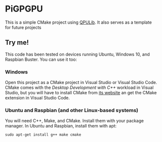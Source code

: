 # PiGPGPU
 This is a simple CMake project using [QPULib](https://github.com/m516/QPULib-CMake). It also serves as a template for future projects
 
## Try me!

This code has been tested on devices running Ubuntu, Windows 10, and Raspbian Buster. You can use it too:

### Windows

Open this project as a CMake project in Visual Studio or Visual Studio Code. CMake comes with the *Desktop Development with C++* workload in Visual Studio, but you will have to install CMake from [its website](https://cmake.org/download/) an get the CMake extension in Visual Studio Code.

### Ubuntu and Raspbian (and other Linux-based systems)

You will need C++, Make, and CMake. Install them with your package manager. In Ubuntu and Raspbian, install them with apt:

```
sudo apt-get install g++ make cmake
```
